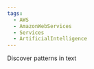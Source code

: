```yaml
---
tags:
  - AWS
  - AmazonWebServices
  - Services
  - ArtificialIntelligence
---
```

Discover patterns in text
